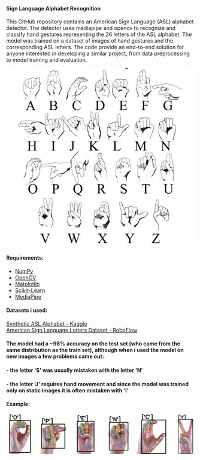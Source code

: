 #### Sign Language Alphabet Recognition
This GitHub repository contains an American Sign Language (ASL) alphabet detector. The detector uses mediapipe and opencv to recognize and classify hand gestures representing the 26 letters of the ASL alphabet. The model was trained on a dataset of images of hand gestures and the corresponding ASL letters. The code provide an end-to-end solution for anyone interested in developing a similar project, from data preprocessing to model training and evaluation.

![](asl.png)

#### Requirements:
* [NumPy](http://www.numpy.org/)
* [OpenCV](https://docs.opencv.org/4.x/)
* [Matplotlib](http://matplotlib.org/)
* [Scikit-Learn](https://scikit-learn.org/stable/getting_started.html)
* [MediaPipe](https://mediapipe.dev/)

#### Datasets i used:
[Synthetic ASL Alphabet - Kaggle](https://www.kaggle.com/datasets/lexset/synthetic-asl-alphabet) <br />
[American Sign Language Letters Dataset - RoboFlow](https://public.roboflow.com/object-detection/american-sign-language-letters)

#### The model had a ~98% accuracy on the test set (who came from the same distribution as the train set), although when i used the model on new images a few problems came out:
#### - the letter 'S' was usually mistaken with the letter 'N'
#### - the letter 'J' requires hand movement and since the model was trained only on static images it is often mistaken with 'I'


#### Example:
![](example_image.png)
